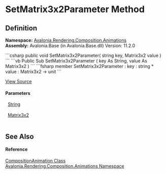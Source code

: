 # SetMatrix3x2Parameter Method




## Definition
**Namespace:** <a href="N_Avalonia_Rendering_Composition_Animations">Avalonia.Rendering.Composition.Animations</a>  
**Assembly:** Avalonia.Base (in Avalonia.Base.dll) Version: 11.2.0

<Tabs groupId="api-code-preview">
<TabItem value="csharp" label="C#">
```csharp
public void SetMatrix3x2Parameter(
	string key,
	Matrix3x2 value
)
```
</TabItem>
<TabItem value="vb" label="VB">
```vb
Public Sub SetMatrix3x2Parameter ( 
	key As String,
	value As Matrix3x2
)
```
</TabItem>
<TabItem value="fsharp" label="F#">
```fsharp
member SetMatrix3x2Parameter : 
        key : string * 
        value : Matrix3x2 -> unit 
```
</TabItem>
</Tabs>



<a href="https://github.com/AvaloniaUI/Avalonia/tree/master/src/Avalonia.Base/Rendering/Composition/Animations/CompositionAnimation.cs#L43" title="View the source code">View Source</a>



#### Parameters
<dl><dt>  <a href="https://learn.microsoft.com/dotnet/api/system.string" target="_blank" rel="noopener noreferrer">String</a></dt><dd> </dd><dt>  <a href="https://learn.microsoft.com/dotnet/api/system.numerics.matrix3x2" target="_blank" rel="noopener noreferrer">Matrix3x2</a></dt><dd> </dd></dl>

## See Also


#### Reference
<a href="T_Avalonia_Rendering_Composition_Animations_CompositionAnimation">CompositionAnimation Class</a>  
<a href="N_Avalonia_Rendering_Composition_Animations">Avalonia.Rendering.Composition.Animations Namespace</a>  
